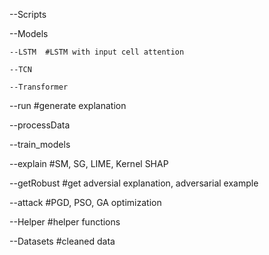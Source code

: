 
--Scripts

  --Models
  
    --LSTM  #LSTM with input cell attention
    
    --TCN
    
    --Transformer
    
  --run  #generate explanation
  
  --processData  
  
  --train_models 
  
  --explain  #SM, SG, LIME, Kernel SHAP
  
  --getRobust  #get adversial explanation, adversarial example
  
  --attack  #PGD, PSO, GA optimization
  
  --Helper  #helper functions
  
--Datasets  #cleaned data
